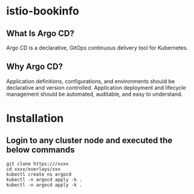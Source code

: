 # istio-bookinfo


## What Is Argo CD?
Argo CD is a declarative, GitOps continuous delivery tool for Kubernetes.

## Why Argo CD?
Application definitions, configurations, and environments should be declarative and version controlled. Application deployment and lifecycle management should be automated, auditable, and easy to understand.

# Installation
## Login to any cluster node and executed the below commands
```
git clone https:///xxxx
cd xxxx/overlays/xxx
kubectl create ns argocd
kubectl -n argocd apply -k .
kubectl -n argocd apply -k .
```
